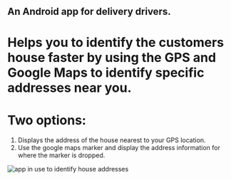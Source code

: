 
## An Android app for delivery drivers. 
# Helps you to identify the customers house faster by using the GPS and Google Maps to identify specific addresses near you.  

# Two options:  
1. Displays the address of the house nearest to your GPS location. 
2. Use the google maps marker and display the address information for where the marker is dropped.


![app in use to identify house addresses](/GPSAddressFinder/images/Screenshot_20200213-232837_GPSAddressFinder.jpg)
